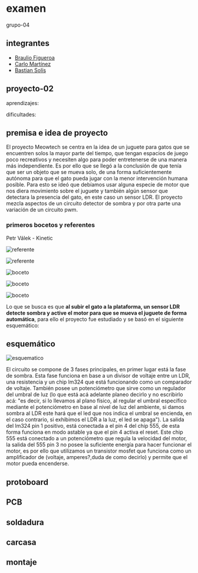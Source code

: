 # examen

grupo-04

## integrantes

- [Braulio Figueroa](https://github.com/brauliofigueroa2001)
- [Carlo Martínez](https://github.com/zaaaiko)
- [Bastian Solís](https://github.com/HSB25)

## proyecto-02

aprendizajes: 

dificultades: 

## premisa e idea de proyecto

El proyecto Meowtech se centra en la idea de un juguete para gatos que se encuentren solos la mayor parte del tiempo, que tengan espacios de juego poco recreativos y necesiten algo para poder entretenerse de una manera más independiente. Es por ello que se llegó a la conclusión de que tenía que ser un objeto que se mueva solo, de una forma suficientemente autónoma para que el gato pueda jugar con la menor intervención humana posible. Para esto se ideó que debíamos usar alguna especie de motor que nos diera movimiento sobre el juguete y también algún sensor que detectara la presencia del gato, en este caso un sensor LDR. El proyecto mezcla aspectos de un circuito detector de sombra y por otra parte una variación de un circuito pwm.

### primeros bocetos y referentes

Petr Válek - Kinetic

![referente](./imagenes/protoboard/tme-grupo04-referente-registro01.jpg)

![referente](./imagenes/protoboard/tme-grupo04-referente-registro02.JPG)

![boceto](./imagenes/protoboard/tme-grupo04-premisa-registro01.jpg)

![boceto](./imagenes/protoboard/tme-grupo04-premisa-registro02.jpg)

![boceto](./imagenes/protoboard/tme-grupo04-premisa-registro03.jpg)

Lo que se busca es que **al subir el gato a la plataforma, un sensor LDR detecte sombra y active el motor para que se mueva el juguete de forma automática**, para ello el proyecto fue estudiado y se basó en el siguiente esquemático:

## esquemático

![esquematico](./imagenes/protoboard/tme-grupo04-esquemático-registro01.jpg)

El circuito se compone de 3 fases principales, en primer lugar está la fase de sombra. Esta fase funciona en base a un divisor de voltaje entre un LDR, una resistencia  y un chip lm324 que está funcionando como un comparador de voltaje. También posee un potenciómetro que sirve como un regulador del umbral de luz (lo que está acá adelante planeo decirlo y no escribirlo acá: "es decir, si lo llevamos al plano físico, al regular el umbral específico mediante el potenciómetro en base al nivel de luz del ambiente, si damos sombra al LDR este hará que el led que nos indica el umbral se encienda, en el caso contrario, si exhibimos el LDR a la luz, el led se apaga"). La salida del lm324 pin 1 positivo, está conectada a el pin 4 del chip 555, de esta forma funciona en modo astable ya que el pin 4 activa el reset. Este chip 555 está conectado a un potenciómetro que regula la velocidad del motor, la salida del 555 pin 3 no posee la suficiente energía para hacer funcionar el motor, es por ello que utilizamos un transistor mosfet que funciona como un amplificador de (voltaje, amperes?,duda de como decirlo) y permite que el motor pueda encenderse.
 

## protoboard

## PCB

## soldadura

## carcasa

## montaje
